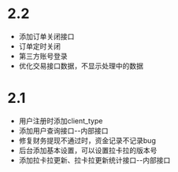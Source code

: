 # 2.2
- 添加订单关闭接口
- 订单定时关闭
- 第三方账号登录
- 优化交易接口数据，不显示处理中的数据

# 2.1
- 用户注册时添加client_type
- 添加用户查询接口--内部接口
- 修复财务提现不通过时，资金记录不记录bug
- 后台添加基本设置，可以设置拉卡拉的版本号
- 添加拉卡拉更新、拉卡拉更新统计接口--内部接口
